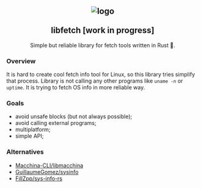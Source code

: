 <h2 align="center">
  <img alt="logo" src="https://user-images.githubusercontent.com/43048524/154870178-f8a20dac-7ff6-4332-8724-4c689ac03d4f.png" ></br></br>
  libfetch [work in progress]
</h2>

<p align="center">
  Simple but reliable library for fetch tools written in Rust 🦀.
</p>
  
 
### Overview
It is hard to create cool fetch info tool for Linux, so this library tries simplify that process.
Library is not calling any other programs like `uname -n` or `uptime`. It is trying to fetch OS
info in more reliable way.

### Goals
- avoid unsafe blocks (but not always possible);
- avoid calling external programs;
- multiplatform;
- simple API;

### Alternatives
- <a href="https://github.com/Macchina-CLI/libmacchina">Macchina-CLI/libmacchina</a>
- <a href="https://github.com/GuillaumeGomez/sysinfo">GuillaumeGomez/sysinfo</a>
- <a href="https://github.com/FillZpp/sys-info-rs">FillZpp/sys-info-rs</a>
